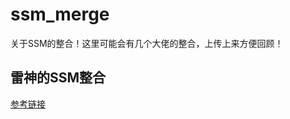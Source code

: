 # ssm_merge
关于SSM的整合！这里可能会有几个大佬的整合，上传上来方便回顾！

## 雷神的SSM整合
[参考链接](https://www.bilibili.com/video/BV1rt41127Cp?t=603&p=35)
